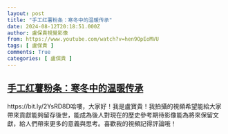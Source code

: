 ```yaml
---
layout: post
title: "手工红薯粉条：寒冬中的温暖传承"
date: 2024-08-12T20:18:51.000Z
author: 盧保貴視覺影像
from: https://www.youtube.com/watch?v=hen9OpEoMVU
tags: [ 盧保貴 ]
comments: True
categories: [ 盧保貴 ]
---
```

<!--1723493931000-->
[手工红薯粉条：寒冬中的温暖传承](https://www.youtube.com/watch?v=hen9OpEoMVU)
------

<div>
https://bit.ly/2YsRD8D哈嘍，大家好！我是盧寶貴！我拍攝的視頻希望能給大家帶來貢獻能夠留存後世，能成為後人對現在的歷史參考期待影像能為將來保留文獻，給人們帶來更多的意義與思考。喜歡我的視頻記得評論哦！
</div>
